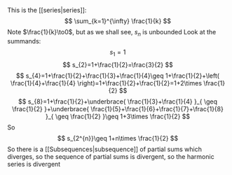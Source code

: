 This is the [[series|series]]:
$$
\sum_{k=1}^{\infty} \frac{1}{k}
$$
Note $\frac{1}{k}\to0$, but as we shall see, $s_{n}$ is unbounded
Look at the summands:
$$
s_{1}=1
$$
$$
 s_{2}=1+\frac{1}{2}=\frac{3}{2}
$$
$$
 s_{4}=1+\frac{1}{2}+\frac{1}{3}+\frac{1}{4}\geq 1+\frac{1}{2}+\left( \frac{1}{4}+\frac{1}{4} \right)=1+\frac{1}{2}+\frac{1}{2}=1+2\times \frac{1}{2}
$$
$$
s_{8}=1+\frac{1}{2}+\underbrace{ \frac{1}{3}+\frac{1}{4} }_{ \geq \frac{1}{2} }+\underbrace{ \frac{1}{5}+\frac{1}{6}+\frac{1}{7}+\frac{1}{8} }_{ \geq \frac{1}{2} }\geq 1+3\times \frac{1}{2}
$$
So
$$
s_{2^{n}}\geq 1+n\times \frac{1}{2}
$$
So there is a [[Subsequences|subsequence]] of partial sums which diverges, so the sequence of partial sums is divergent, so the harmonic series is divergent